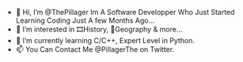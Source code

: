 - 👋 Hi, I’m @ThePillager Im A Software Developper Who Just Started Learning Coding Just A few Months Ago...
- 👀 I’m interested in 🎞History, 🌄Geography & more...
- 🌱 I’m currently learning C/C++, Expert Level in Python.
- 📫 You Can Contact Me @PillagerThe on Twitter.

<!---
ThePillager/ThePillager is a ✨ special ✨ repository because its `README.md` (this file) appears on your GitHub profile.
You can click the Preview link to take a look at your changes.
--->
